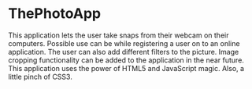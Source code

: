 # ThePhotoApp
This application lets the user take snaps from their webcam on their computers. Possible use can be while registering a user on to an online application. The user can also add different filters to the picture. Image cropping functionality can be added to the application in  the near future. This application uses the power of HTML5 and JavaScript magic. Also, a little pinch of CSS3.
